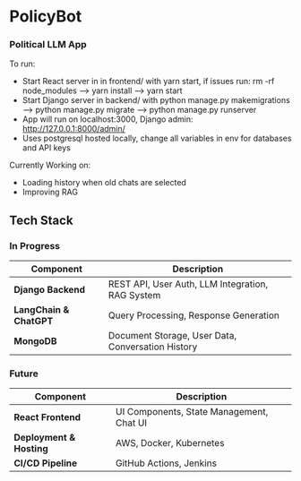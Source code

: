 # PolicyBot
### Political LLM App 

To run:
- Start React server in in frontend/ with yarn start, if issues run: rm -rf node_modules --> yarn install --> yarn start
- Start Django server in backend/ with python manage.py makemigrations --> python manage.py migrate --> python manage.py runserver
- App will run on localhost:3000, Django admin: http://127.0.0.1:8000/admin/
- Uses postgresql hosted locally, change all variables in env for databases and API keys

Currently Working on:
- Loading history when old chats are selected
- Improving RAG

## Tech Stack
### In Progress

| Component                | Description                                    |
|--------------------------|------------------------------------------------|
| **Django Backend**       | REST API, User Auth, LLM Integration, RAG System|
| **LangChain & ChatGPT**  | Query Processing, Response Generation          |
| **MongoDB**              | Document Storage, User Data, Conversation History|

### Future

| Component                | Description                                    |
|--------------------------|------------------------------------------------|
| **React Frontend**       | UI Components, State Management, Chat UI       |
| **Deployment & Hosting** | AWS, Docker, Kubernetes                        |
| **CI/CD Pipeline**       | GitHub Actions, Jenkins                        |



